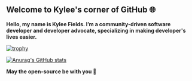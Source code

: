 ## Welcome to Kylee's corner of GitHub 🌐

**Hello, my name is Kylee Fields. I’m a community-driven software developer and developer advocate, specializing in making developer's lives easier.**

[![trophy](https://github-profile-trophy.vercel.app/?username=kyleecodes&title=-Stars&theme=onedark)](https://github.com/ryo-ma/github-profile-trophy)
 
[![Anurag's GitHub stats](https://github-readme-stats.vercel.app/api?username=kyleecodes&show=reviews,discussions_started,discussions_answered,prs_merged&show_icons=true&hide=contribs&theme=radical)](https://github.com/anuraghazra/github-readme-stats)


**May the open-source be with you 🚀**
